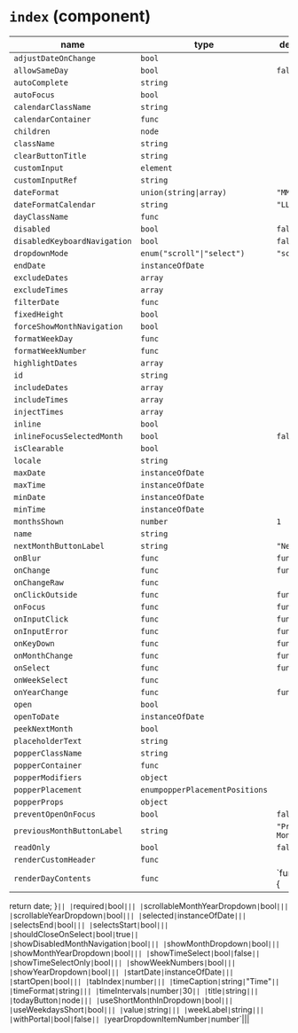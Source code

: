 # `index` (component)

| name                         | type                           | default value      | description |
| ---------------------------- | ------------------------------ | ------------------ | ----------- |
| `adjustDateOnChange`         | `bool`                         |                    |             |
| `allowSameDay`               | `bool`                         | `false`            |             |
| `autoComplete`               | `string`                       |                    |             |
| `autoFocus`                  | `bool`                         |                    |             |
| `calendarClassName`          | `string`                       |                    |             |
| `calendarContainer`          | `func`                         |                    |             |
| `children`                   | `node`                         |                    |             |
| `className`                  | `string`                       |                    |             |
| `clearButtonTitle`           | `string`                       |                    |             |
| `customInput`                | `element`                      |                    |             |
| `customInputRef`             | `string`                       |                    |             |
| `dateFormat`                 | `union(string\|array)`         | `"MM/dd/yyyy"`     |             |
| `dateFormatCalendar`         | `string`                       | `"LLLL yyyy"`      |             |
| `dayClassName`               | `func`                         |                    |             |
| `disabled`                   | `bool`                         | `false`            |             |
| `disabledKeyboardNavigation` | `bool`                         | `false`            |             |
| `dropdownMode`               | `enum("scroll"\|"select")`     | `"scroll"`         |             |
| `endDate`                    | `instanceOfDate`               |                    |             |
| `excludeDates`               | `array`                        |                    |             |
| `excludeTimes`               | `array`                        |                    |             |
| `filterDate`                 | `func`                         |                    |             |
| `fixedHeight`                | `bool`                         |                    |             |
| `forceShowMonthNavigation`   | `bool`                         |                    |             |
| `formatWeekDay`              | `func`                         |                    |             |
| `formatWeekNumber`           | `func`                         |                    |             |
| `highlightDates`             | `array`                        |                    |             |
| `id`                         | `string`                       |                    |             |
| `includeDates`               | `array`                        |                    |             |
| `includeTimes`               | `array`                        |                    |             |
| `injectTimes`                | `array`                        |                    |             |
| `inline`                     | `bool`                         |                    |             |
| `inlineFocusSelectedMonth`   | `bool`                         | `false`            |             |
| `isClearable`                | `bool`                         |                    |             |
| `locale`                     | `string`                       |                    |             |
| `maxDate`                    | `instanceOfDate`               |                    |             |
| `maxTime`                    | `instanceOfDate`               |                    |             |
| `minDate`                    | `instanceOfDate`               |                    |             |
| `minTime`                    | `instanceOfDate`               |                    |             |
| `monthsShown`                | `number`                       | `1`                |             |
| `name`                       | `string`                       |                    |             |
| `nextMonthButtonLabel`       | `string`                       | `"Next month"`     |             |
| `onBlur`                     | `func`                         | `function() {}`    |             |
| `onChange`                   | `func`                         | `function() {}`    |             |
| `onChangeRaw`                | `func`                         |                    |             |
| `onClickOutside`             | `func`                         | `function() {}`    |             |
| `onFocus`                    | `func`                         | `function() {}`    |             |
| `onInputClick`               | `func`                         | `function() {}`    |             |
| `onInputError`               | `func`                         | `function() {}`    |             |
| `onKeyDown`                  | `func`                         | `function() {}`    |             |
| `onMonthChange`              | `func`                         | `function() {}`    |             |
| `onSelect`                   | `func`                         | `function() {}`    |             |
| `onWeekSelect`               | `func`                         |                    |             |
| `onYearChange`               | `func`                         | `function() {}`    |             |
| `open`                       | `bool`                         |                    |             |
| `openToDate`                 | `instanceOfDate`               |                    |             |
| `peekNextMonth`              | `bool`                         |                    |             |
| `placeholderText`            | `string`                       |                    |             |
| `popperClassName`            | `string`                       |                    |             |
| `popperContainer`            | `func`                         |                    |             |
| `popperModifiers`            | `object`                       |                    |             |
| `popperPlacement`            | `enumpopperPlacementPositions` |                    |             |
| `popperProps`                | `object`                       |                    |             |
| `preventOpenOnFocus`         | `bool`                         | `false`            |             |
| `previousMonthButtonLabel`   | `string`                       | `"Previous Month"` |             |
| `readOnly`                   | `bool`                         | `false`            |             |
| `renderCustomHeader`         | `func`                         |                    |             |
| `renderDayContents`          | `func`                         | `function(date) {  |

return date;
}`|| |`required`|`bool`||| |`scrollableMonthYearDropdown`|`bool`||| |`scrollableYearDropdown`|`bool`||| |`selected`|`instanceOfDate`||| |`selectsEnd`|`bool`||| |`selectsStart`|`bool`||| |`shouldCloseOnSelect`|`bool`|`true`|| |`showDisabledMonthNavigation`|`bool`||| |`showMonthDropdown`|`bool`||| |`showMonthYearDropdown`|`bool`||| |`showTimeSelect`|`bool`|`false`|| |`showTimeSelectOnly`|`bool`||| |`showWeekNumbers`|`bool`||| |`showYearDropdown`|`bool`||| |`startDate`|`instanceOfDate`||| |`startOpen`|`bool`||| |`tabIndex`|`number`||| |`timeCaption`|`string`|`"Time"`|| |`timeFormat`|`string`||| |`timeIntervals`|`number`|`30`|| |`title`|`string`||| |`todayButton`|`node`||| |`useShortMonthInDropdown`|`bool`||| |`useWeekdaysShort`|`bool`||| |`value`|`string`||| |`weekLabel`|`string`||| |`withPortal`|`bool`|`false`|| |`yearDropdownItemNumber`|`number`|||
